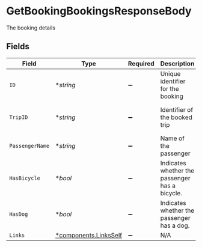 # GetBookingBookingsResponseBody

The booking details


## Fields

| Field                                                         | Type                                                          | Required                                                      | Description                                                   | Example                                                       |
| ------------------------------------------------------------- | ------------------------------------------------------------- | ------------------------------------------------------------- | ------------------------------------------------------------- | ------------------------------------------------------------- |
| `ID`                                                          | **string*                                                     | :heavy_minus_sign:                                            | Unique identifier for the booking                             | 3f3e3e1-c824-4d63-b37a-d8d698862f1d                           |
| `TripID`                                                      | **string*                                                     | :heavy_minus_sign:                                            | Identifier of the booked trip                                 | 4f4e4e1-c824-4d63-b37a-d8d698862f1d                           |
| `PassengerName`                                               | **string*                                                     | :heavy_minus_sign:                                            | Name of the passenger                                         | John Doe                                                      |
| `HasBicycle`                                                  | **bool*                                                       | :heavy_minus_sign:                                            | Indicates whether the passenger has a bicycle.                |                                                               |
| `HasDog`                                                      | **bool*                                                       | :heavy_minus_sign:                                            | Indicates whether the passenger has a dog.                    |                                                               |
| `Links`                                                       | [*components.LinksSelf](../../models/components/linksself.md) | :heavy_minus_sign:                                            | N/A                                                           |                                                               |